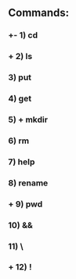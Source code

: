 ## Commands:
### +- 1) cd
### + 2) ls
### 3) put
### 4) get
### 5) + mkdir
### 6) rm
### 7) help
### 8) rename
### + 9) pwd
### 10) &&
### 11) \
### + 12) !
